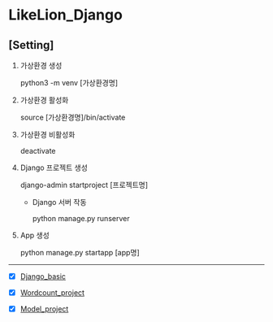 # LikeLion_Django

## [Setting]

1. 가상환경 생성

   python3 -m venv [가상환경명]

2. 가상환경 활성화

   source [가상환경명]/bin/activate

3. 가상환경 비활성화

   deactivate

4. Django 프로젝트 생성

   django-admin startproject [프로젝트명]

   - Django 서버 작동

     python manage.py runserver

5. App 생성

   python manage.py startapp [app명]

---

- [x] [Django_basic](https://github.com/graceFor/LikeLion_Django/tree/master/Django_basic)

- [x] [Wordcount_project](https://github.com/graceFor/LikeLion_Django/tree/master/Wordcount_project)

- [x] [Model_project](https://github.com/graceFor/LikeLion_Django/tree/master/Model_project)
